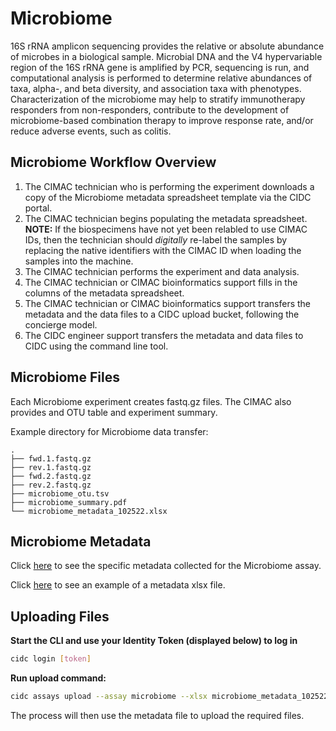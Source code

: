 # Microbiome

16S rRNA amplicon sequencing provides the relative or absolute abundance of microbes in a biological sample. Microbial DNA and the V4 hypervariable region of the 16S rRNA gene is amplified by PCR, sequencing is run, and computational analysis is performed to determine relative abundances of taxa, alpha-, and beta diversity, and association taxa with phenotypes. Characterization of the microbiome may help to stratify immunotherapy responders from non-responders, contribute to the development of microbiome-based combination therapy to improve response rate, and/or reduce adverse events, such as colitis.

## Microbiome Workflow Overview

1. The CIMAC technician who is performing the experiment downloads a copy of the Microbiome metadata spreadsheet template via the CIDC portal.
2. The CIMAC technician begins populating the metadata spreadsheet. **NOTE:** If the biospecimens have not yet been relabled to use CIMAC IDs, then the technician should *digitally* re-label the samples by replacing the native identifiers with the CIMAC ID when loading the samples into the machine.
3. The CIMAC technician performs the experiment and data analysis.
4. The CIMAC technician or CIMAC bioinformatics support fills in the columns of the metadata spreadsheet.
5. The CIMAC technician or CIMAC bioinformatics support transfers the metadata and the data files to a CIDC upload bucket, following the concierge model.
6. The CIDC engineer support transfers the metadata and data files to CIDC using the command line tool.


## Microbiome Files

Each Microbiome experiment creates fastq.gz files. The CIMAC also provides and OTU table and experiment summary.

Example directory for Microbiome data transfer:
```
.
├── fwd.1.fastq.gz
├── rev.1.fastq.gz
├── fwd.2.fastq.gz
├── rev.2.fastq.gz
├── microbiome_otu.tsv
├── microbiome_summary.pdf
└── microbiome_metadata_102522.xlsx
```

## Microbiome Metadata

Click [here](https://cimac-cidc.github.io/cidc-schemas/docs/assays.microbiome.microbiome_template.html) to see the specific metadata collected for the Microbiome assay.

Click [here](https://github.com/CIMAC-CIDC/cidc-schemas/raw/master/template_examples/microbiome_template.xlsx) to see an example of a metadata xlsx file.

## Uploading Files

**Start the CLI and use your Identity Token (displayed below) to log in**
```bash
cidc login [token]
```

**Run upload command:**
```bash
cidc assays upload --assay microbiome --xlsx microbiome_metadata_102522.xlsx
```

The process will then use the metadata file to upload the required files.
